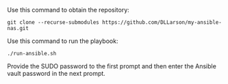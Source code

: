 Use this command to obtain the repository:

```
git clone --recurse-submodules https://github.com/DLLarson/my-ansible-nas.git
```
Use this command to run the playbook:

```
./run-ansible.sh
```

Provide the SUDO password to the first prompt and then enter the Ansible vault
password in the next prompt.

